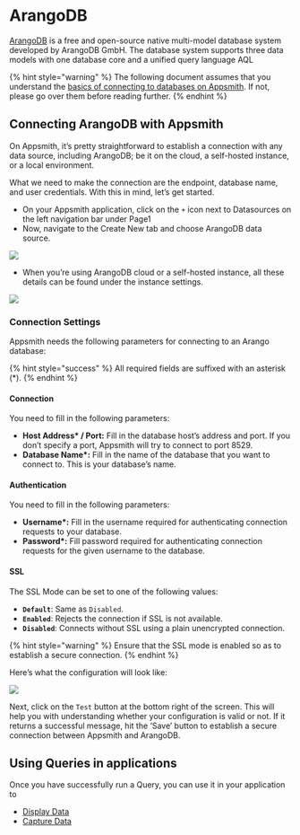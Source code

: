 # ArangoDB

[ArangoDB](https://www.arangodb.com) is a free and open-source native multi-model database system developed by ArangoDB GmbH. The database system supports three data models with one database core and a unified query language AQL

{% hint style="warning" %}
The following document assumes that you understand the [basics of connecting to databases on Appsmith](../core-concepts/connecting-to-data-sources/connecting-to-databases.md). If not, please go over them before reading further.
{% endhint %}

## Connecting ArangoDB with Appsmith

On Appsmith, it’s pretty straightforward to establish a connection with any data source, including ArangoDB; be it on the cloud, a self-hosted instance, or a local environment.

What we need to make the connection are the endpoint, database name, and user credentials. With this in mind, let’s get started.

* On your Appsmith application, click on the `+` icon next to Datasources on the left navigation bar under Page1
* Now, navigate to the Create New tab and choose ArangoDB data source.

![](../.gitbook/assets/Adding\_datasouce\_arangodb.jpeg)

* When you’re using ArangoDB cloud or a self-hosted instance, all these details can be found under the instance settings.

![](<../.gitbook/assets/Arango\_self\_hosted (1).jpeg>)

### Connection Settings

Appsmith needs the following parameters for connecting to an Arango database:

{% hint style="success" %}
All required fields are suffixed with an asterisk (\*).
{% endhint %}

#### **Connection**

You need to fill in the following parameters:

* **Host Address\* / Port:** Fill in the database host’s address and port. If you don’t specify a port, Appsmith will try to connect to port 8529.
* **Database Name\*:** Fill in the name of the database that you want to connect to. This is your database’s name.

#### **Authentication**

You need to fill in the following parameters:

* **Username\*:** Fill in the username required for authenticating connection requests to your database.
* **Password\*:** Fill password required for authenticating connection requests for the given username to the database.

#### **SSL**

The SSL Mode can be set to one of the following values:

* **`Default`**: Same as `Disabled`.
* **`Enabled`**: Rejects the connection if SSL is not available.
* **`Disabled`**: Connects without SSL using a plain unencrypted connection.

{% hint style="warning" %}
Ensure that the SSL mode is enabled so as to establish a secure connection.
{% endhint %}

Here’s what the configuration will look like:

![](../.gitbook/assets/Arango\_configuration.jpeg)

Next, click on the `Test` button at the bottom right of the screen. This will help you with understanding whether your configuration is valid or not. If it returns a successful message, hit the ‘Save’ button to establish a secure connection between Appsmith and ArangoDB.

## Using Queries in applications

Once you have successfully run a Query, you can use it in your application to

* [Display Data](../core-concepts/displaying-data-read/)
* [Capture Data](../core-concepts/capturing-data-write/)

